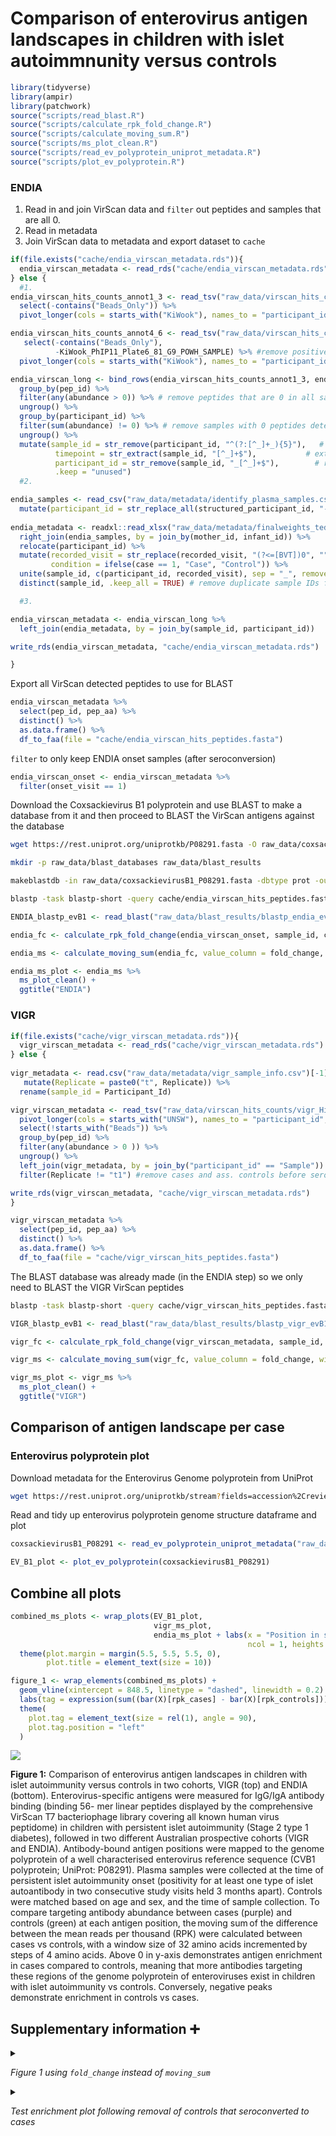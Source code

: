 
# Comparison of enterovirus antigen landscapes in children with islet autoimmnunity versus controls

``` r
library(tidyverse)
library(ampir)
library(patchwork)
source("scripts/read_blast.R")
source("scripts/calculate_rpk_fold_change.R")
source("scripts/calculate_moving_sum.R")
source("scripts/ms_plot_clean.R")
source("scripts/read_ev_polyprotein_uniprot_metadata.R")
source("scripts/plot_ev_polyprotein.R")
```

### ENDIA

1.  Read in and join VirScan data and `filter` out peptides and samples
    that are all 0.
2.  Read in metadata
3.  Join VirScan data to metadata and export dataset to `cache`

``` r
if(file.exists("cache/endia_virscan_metadata.rds")){
  endia_virscan_metadata <- read_rds("cache/endia_virscan_metadata.rds")
} else {
  #1.
endia_virscan_hits_counts_annot1_3 <- read_tsv("raw_data/virscan_hits_counts/phip11_plate1-3_v_kiwook_2_CDIVirScan_000_Hits_counts_annotated.tsv") %>% 
  select(-contains("Beads_Only")) %>% 
  pivot_longer(cols = starts_with("KiWook"), names_to = "participant_id", values_to = "abundance") 

endia_virscan_hits_counts_annot4_6 <- read_tsv("raw_data/virscan_hits_counts/phip11_plate4-6_v_kiwook_2_CDIVirScan_000_Hits_counts_annotated.tsv") %>% 
   select(-contains("Beads_Only"),
          -KiWook_PhIP11_Plate6_81_G9_POWH_SAMPLE) %>% #remove positive control 
  pivot_longer(cols = starts_with("KiWook"), names_to = "participant_id", values_to = "abundance")

endia_virscan_long <- bind_rows(endia_virscan_hits_counts_annot1_3, endia_virscan_hits_counts_annot4_6) %>% 
  group_by(pep_id) %>%
  filter(any(abundance > 0)) %>% # remove peptides that are 0 in all samples
  ungroup() %>% 
  group_by(participant_id) %>% 
  filter(sum(abundance) != 0) %>% # remove samples with 0 peptides detected 
  ungroup() %>% 
  mutate(sample_id = str_remove(participant_id, "^(?:[^_]+_){5}"),   # keep everything after the 5th _
          timepoint = str_extract(sample_id, "[^_]+$"),           # extract last segment from sample_id
          participant_id = str_remove(sample_id, "_[^_]+$"),        # remove timepoint from sample_id
          .keep = "unused")
  #2.

endia_samples <- read_csv("raw_data/metadata/identify_plasma_samples.csv") %>% 
  mutate(participant_id = str_replace_all(structured_participant_id, "-", "_"), .keep = "unused") 
         
endia_metadata <- readxl::read_xlsx("raw_data/metadata/finalweights_teddy_plasma_with_visits_deidentified_confounders.xlsx") %>% 
  right_join(endia_samples, by = join_by(mother_id, infant_id)) %>% 
  relocate(participant_id) %>% 
  mutate(recorded_visit = str_replace(recorded_visit, "(?<=[BVT])0", ""), # replace 0 preceded by B, V or T
         condition = ifelse(case == 1, "Case", "Control")) %>% 
  unite(sample_id, c(participant_id, recorded_visit), sep = "_", remove = FALSE) %>% 
  distinct(sample_id, .keep_all = TRUE) # remove duplicate sample IDs from the NCC methodology

  #3.

endia_virscan_metadata <- endia_virscan_long %>% 
  left_join(endia_metadata, by = join_by(sample_id, participant_id)) 

write_rds(endia_virscan_metadata, "cache/endia_virscan_metadata.rds")

}
```

Export all VirScan detected peptides to use for BLAST

``` r
endia_virscan_metadata %>% 
  select(pep_id, pep_aa) %>% 
  distinct() %>% 
  as.data.frame() %>% 
  df_to_faa(file = "cache/endia_virscan_hits_peptides.fasta")
```

`filter` to only keep ENDIA onset samples (after seroconversion)

``` r
endia_virscan_onset <- endia_virscan_metadata %>% 
  filter(onset_visit == 1)
```

Download the Coxsackievirus B1 polyprotein and use BLAST to make a
database from it and then proceed to BLAST the VirScan antigens against
the database

``` bash
wget https://rest.uniprot.org/uniprotkb/P08291.fasta -O raw_data/coxsackievirusB1_P08291.fasta

mkdir -p raw_data/blast_databases raw_data/blast_results

makeblastdb -in raw_data/coxsackievirusB1_P08291.fasta -dbtype prot -out raw_data/blast_databases/coxsackievirusB1_P08291_db

blastp -task blastp-short -query cache/endia_virscan_hits_peptides.fasta -db raw_data/blast_databases/coxsackievirusB1_P08291_db -outfmt '6 qaccver saccver pident nident length evalue bitscore mismatch gapopen qstart qend sstart send qseq sseq ppos stitle frames' -evalue 0.01 -word_size 2 -out raw_data/blast_results/blastp_endia_evB1_all_virscan_peps.blast
```

``` r
ENDIA_blastp_evB1 <- read_blast("raw_data/blast_results/blastp_endia_evB1_all_virscan_peps.blast")

endia_fc <- calculate_rpk_fold_change(endia_virscan_onset, sample_id, condition, pep_id, abundance, ENDIA_blastp_evB1)

endia_ms <- calculate_moving_sum(endia_fc, value_column = fold_change, win_size = 32, step_size = 4)

endia_ms_plot <- endia_ms %>% 
  ms_plot_clean() +
  ggtitle("ENDIA")
```

### VIGR

``` r
if(file.exists("cache/vigr_virscan_metadata.rds")){
  vigr_virscan_metadata <- read_rds("cache/vigr_virscan_metadata.rds")
} else {
  
vigr_metadata <- read.csv("raw_data/metadata/vigr_sample_info.csv")[-1] %>% 
   mutate(Replicate = paste0("t", Replicate)) %>% 
  rename(sample_id = Participant_Id)

vigr_virscan_metadata <- read_tsv("raw_data/virscan_hits_counts/vigr_Hits_counts_annotated.tsv") %>% 
  pivot_longer(cols = starts_with("UNSW"), names_to = "participant_id", values_to = "abundance") %>%
  select(!starts_with("Beads")) %>%
  group_by(pep_id) %>% 
  filter(any(abundance > 0 )) %>% 
  ungroup() %>% 
  left_join(vigr_metadata, by = join_by("participant_id" == "Sample")) %>% 
  filter(Replicate != "t1") #remove cases and ass. controls before seroconversion

write_rds(vigr_virscan_metadata, "cache/vigr_virscan_metadata.rds")
}
```

``` r
vigr_virscan_metadata %>% 
  select(pep_id, pep_aa) %>% 
  distinct() %>% 
  as.data.frame() %>% 
  df_to_faa(file = "cache/vigr_virscan_hits_peptides.fasta")
```

The BLAST database was already made (in the ENDIA step) so we only need
to BLAST the VIGR VirScan peptides

``` bash
blastp -task blastp-short -query cache/vigr_virscan_hits_peptides.fasta -db raw_data/blast_databases/coxsackievirusB1_P08291_db -outfmt '6 qaccver saccver pident nident length evalue bitscore mismatch gapopen qstart qend sstart send qseq sseq ppos stitle frames' -evalue 0.01 -word_size 2 -out raw_data/blast_results/blastp_vigr_evB1_all_virscan_peps.blast
```

``` r
VIGR_blastp_evB1 <- read_blast("raw_data/blast_results/blastp_vigr_evB1_all_virscan_peps.blast")

vigr_fc <- calculate_rpk_fold_change(vigr_virscan_metadata, sample_id, Condition, pep_id, abundance, VIGR_blastp_evB1)

vigr_ms <- calculate_moving_sum(vigr_fc, value_column = fold_change, win_size = 32, step_size = 4)

vigr_ms_plot <- vigr_ms %>% 
  ms_plot_clean() +
  ggtitle("VIGR")
```

## Comparison of antigen landscape per case

### Enterovirus polyprotein plot

Download metadata for the Enterovirus Genome polyprotein from UniProt

``` bash
wget https://rest.uniprot.org/uniprotkb/stream?fields=accession%2Creviewed%2Cid%2Cprotein_name%2Corganism_name%2Clength%2Csequence%2Cft_chain&format=tsv&query=%28%22Coxsackievirus+B1%22+AND+%28virus_host_name%3AHuman%29%29 -O raw_data/coxsackievirusB1_P08291.tsv
```

Read and tidy up enterovirus polyprotein genome structure dataframe and
plot

``` r
coxsackievirusB1_P08291 <- read_ev_polyprotein_uniprot_metadata("raw_data/coxsackievirusB1_P08291.tsv")

EV_B1_plot <- plot_ev_polyprotein(coxsackievirusB1_P08291)
```

## Combine all plots

``` r
combined_ms_plots <- wrap_plots(EV_B1_plot,
                                vigr_ms_plot,
                                endia_ms_plot + labs(x = "Position in sequence (amino acids)") + theme(legend.position = "bottom"),
                                                     ncol = 1, heights = c(0.3, 3, 3)) &
  theme(plot.margin = margin(5.5, 5.5, 5.5, 0),
        plot.title = element_text(size = 10)) 

figure_1 <- wrap_elements(combined_ms_plots) +
  geom_vline(xintercept = 848.5, linetype = "dashed", linewidth = 0.2) +
  labs(tag = expression(sum((bar(X)[rpk_cases] - bar(X)[rpk_controls])))) +
  theme(
    plot.tag = element_text(size = rel(1), angle = 90),
    plot.tag.position = "left"
  )
```

![](01_figure_01_CXVB_antigen_mapping_files/figure-gfm/unnamed-chunk-13-1.png)<!-- -->

**Figure 1:** Comparison of enterovirus antigen landscapes in children
with islet autoimmunity versus controls in two cohorts, VIGR (top) and
ENDIA (bottom). Enterovirus-specific antigens were measured for IgG/IgA
antibody binding (binding 56- mer linear peptides displayed by the
comprehensive VirScan T7 bacteriophage library covering all known human
virus peptidome) in children with persistent islet autoimmunity (Stage 2
type 1 diabetes), followed in two different Australian prospective
cohorts (VIGR and ENDIA). Antibody-bound antigen positions were mapped
to the genome polyprotein of a well characterised enterovirus reference
sequence (CVB1 polyprotein; UniProt: P08291). Plasma samples were
collected at the time of persistent islet autoimmunity onset (positivity
for at least one type of islet autoantibody in two consecutive study
visits held 3 months apart). Controls were matched based on age and sex,
and the time of sample collection. To compare targeting antibody
abundance between cases (purple) and controls (green) at each antigen
position, the moving sum of the difference between the mean reads per
thousand (RPK) were calculated between cases vs controls, with a window
size of 32 amino acids incremented by steps of 4 amino acids. Above 0 in
y-axis demonstrates antigen enrichment in cases compared to controls,
meaning that more antibodies targeting these regions of the genome
polyprotein of enteroviruses exist in children with islet autoimmunity
vs controls. Conversely, negative peaks demonstrate enrichment in
controls vs cases.

## Supplementary information :heavy_plus_sign:

<details>

<summary>

<i> Figure 1 using `fold_change` instead of `moving_sum` </i>
</summary>

``` r
vigr_fc_plot <- vigr_fc %>%
    mutate(Condition = if_else(fold_change > 0, "Case", "Control")) %>% 
    ggplot(aes(x = (start + end) / 2, y = fold_change, fill = Condition)) +
    geom_bar(stat = "identity") +
    labs(x = "", fill = "", y = "") +
    theme_minimal() +
    theme(panel.grid.minor = element_blank(),
          panel.grid.major = element_blank()) +
    scale_fill_manual(values = c("Case" = "#d73027", "Control" = "#4575b4"), labels = c("Case", "Control")) +
    theme(legend.position = "none") +
    ggtitle("VIGR")

endia_fc_plot <- endia_fc %>%
    mutate(Condition = if_else(fold_change > 0, "Case", "Control")) %>% 
    ggplot(aes(x = (start + end) / 2, y = fold_change, fill = Condition)) +
    geom_bar(stat = "identity") +
    labs(x = "", fill = "", y = "") +
    theme_minimal() +
    theme(panel.grid.minor = element_blank(),
          panel.grid.major = element_blank()) +
    scale_fill_manual(values = c("Case" = "#d73027", "Control" = "#4575b4"), labels = c("Case", "Control")) +
    theme(legend.position = "none") +
    ggtitle("ENDIA")

combined_fc_plots <- wrap_plots(EV_B1_plot,
                                vigr_fc_plot,
                                endia_fc_plot + labs(x = "Position in sequence (amino acids)") + theme(legend.position = "bottom"),
                                                     ncol = 1, heights = c(0.3, 3, 3)) &
  theme(plot.margin = margin(5.5, 5.5, 5.5, 0),
        plot.title = element_text(size = 10)) 

wrap_elements(combined_fc_plots) +
  geom_vline(xintercept = 848.5, linetype = "dashed", linewidth = 0.2) +
  labs(tag = expression(bar(X)[rpk_cases] - bar(X)[rpk_controls])) +
  theme(
    plot.tag = element_text(size = rel(1), angle = 90),
    plot.tag.position = "left"
  )
```

![](01_figure_01_CXVB_antigen_mapping_files/figure-gfm/unnamed-chunk-14-1.png)<!-- -->

Using traditional fold change (division instead of subtraction)

``` r
endia_proper_fc_plot <- endia_fc %>%  
  mutate(proper_fold_change = log2((mean_rpk_per_pepCase + 1) / (mean_rpk_per_pepControl + 1))) %>% 
  mutate(Condition = if_else(proper_fold_change > 0, "Case", "Control")) %>% 
   ggplot(aes(x = (start + end) / 2, y = proper_fold_change, fill = Condition)) +
    geom_bar(stat = "identity") +
    labs(x = "", fill = "", y = "") +
    theme_minimal() +
    theme(panel.grid.minor = element_blank(),
          panel.grid.major = element_blank()) +
  ggtitle("ENDIA")

vigr_proper_fc_plot <- vigr_fc %>%
  mutate(proper_fold_change = log2((mean_rpk_per_pepCase + 1) / (mean_rpk_per_pepControl + 1))) %>% 
  mutate(Condition = if_else(proper_fold_change > 0, "Case", "Control")) %>% 
   ggplot(aes(x = (start + end) / 2, y = proper_fold_change, fill = Condition)) +
    geom_bar(stat = "identity") +
    labs(x = "", fill = "", y = "") +
    theme_minimal() +
    theme(panel.grid.minor = element_blank(),
          panel.grid.major = element_blank()) +
    ggtitle("VIGR")

combined_proper_fc_plots <- wrap_plots(EV_B1_plot,
                                vigr_proper_fc_plot,
                                endia_proper_fc_plot + labs(x = "Position in sequence (amino acids)") + theme(legend.position = "bottom"),
                                                     ncol = 1, heights = c(0.3, 3, 3)) &
  theme(plot.margin = margin(5.5, 5.5, 5.5, 0),
        plot.title = element_text(size = 10)) 

wrap_elements(combined_proper_fc_plots) +
  labs(tag = expression(log2(bar(X)[rpk_cases] / bar(X)[rpk_controls]))) +
  theme(
    plot.tag = element_text(size = rel(1), angle = 90),
    plot.tag.position = "left"
  )
```

![](01_figure_01_CXVB_antigen_mapping_files/figure-gfm/unnamed-chunk-15-1.png)<!-- -->

Using the `moving_sum` calculated on `proper_fold_change`

``` r
vigr_proper_fc <- vigr_fc %>%
  mutate(proper_fold_change = log2((mean_rpk_per_pepCase + 1) / (mean_rpk_per_pepControl + 1))) %>% 
  mutate(Condition = if_else(proper_fold_change > 0, "Case", "Control")) 

vigr_proper_fc_ms <- calculate_moving_sum(vigr_proper_fc, value_column = proper_fold_change, win_size = 32, step_size = 4)

vigr_proper_fc_ms_plot <- vigr_proper_fc_ms %>% 
  ms_plot_clean() +
    ggtitle("VIGR")

endia_proper_fc <- endia_fc %>%  
  mutate(proper_fold_change = log2((mean_rpk_per_pepCase + 1) / (mean_rpk_per_pepControl + 1))) %>% 
  mutate(Condition = if_else(proper_fold_change > 0, "Case", "Control"))

endia_proper_fc_ms <- calculate_moving_sum(endia_proper_fc, value_column = proper_fold_change, win_size = 32, step_size = 4)

endia_proper_fc_ms_plot <- endia_proper_fc_ms %>% 
  ms_plot_clean() +
    ggtitle("ENDIA")


combined_proper_fc_ms_plots <- wrap_plots(EV_B1_plot,
                                vigr_proper_fc_ms_plot,
                                endia_proper_fc_ms_plot + labs(x = "Position in sequence (amino acids)") + theme(legend.position = "bottom"),
                                                     ncol = 1, heights = c(0.3, 3, 3)) &
  theme(plot.margin = margin(5.5, 5.5, 5.5, 0),
        plot.title = element_text(size = 10)) 

wrap_elements(combined_proper_fc_ms_plots) +
  labs(tag = expression(sum(log2(bar(X)[rpk_cases] / bar(X)[rpk_controls])))) +
  theme(
    plot.tag = element_text(size = rel(1), angle = 90),
    plot.tag.position = "left"
  )
```

![](01_figure_01_CXVB_antigen_mapping_files/figure-gfm/unnamed-chunk-16-1.png)<!-- -->

As above but without using `log2`

``` r
vigr_proper_fc_nl <- vigr_fc %>%
   mutate(proper_fold_change = mean_rpk_per_pepCase / mean_rpk_per_pepControl) %>% 
  mutate(Condition = if_else(proper_fold_change > 0, "Case", "Control")) 

vigr_proper_fc_nl_ms <- calculate_moving_sum(vigr_proper_fc, value_column = proper_fold_change, win_size = 32, step_size = 4)

vigr_proper_fc_ms_nl_plot <- vigr_proper_fc_nl_ms %>% 
  ms_plot_clean() +
    ggtitle("VIGR")

endia_proper_fc_nl <- endia_fc %>%  
  mutate(proper_fold_change = mean_rpk_per_pepCase / mean_rpk_per_pepControl) %>% 
  mutate(Condition = if_else(proper_fold_change > 0, "Case", "Control"))

endia_proper_fc_nl_ms <- calculate_moving_sum(endia_proper_fc_nl, value_column = proper_fold_change, win_size = 32, step_size = 4)

endia_proper_fc_nl_ms_plot <- endia_proper_fc_nl_ms %>% 
  ms_plot_clean() +
    ggtitle("ENDIA")

combined_proper_fc_nl_ms_plots <- wrap_plots(EV_B1_plot,
                                vigr_proper_fc_ms_nl_plot,
                                endia_proper_fc_nl_ms_plot + labs(x = "Position in sequence (amino acids)") + theme(legend.position = "bottom"),
                                                     ncol = 1, heights = c(0.3, 3, 3)) &
  theme(plot.margin = margin(5.5, 5.5, 5.5, 0),
        plot.title = element_text(size = 10)) 

wrap_elements(combined_proper_fc_nl_ms_plots) +
  labs(tag = expression(sum(bar(X)[rpk_cases] / bar(X)[rpk_controls]))) +
  theme(
    plot.tag = element_text(size = rel(1), angle = 90),
    plot.tag.position = "left"
  )
```

![](01_figure_01_CXVB_antigen_mapping_files/figure-gfm/unnamed-chunk-17-1.png)<!-- -->

</details>

<details>

<summary>

<i> Test enrichment plot following removal of controls that
seroconverted to cases </i>
</summary>

### Snippet to test removing controls that seroconverted to cases does not significantly alter our finding

``` r
endia_plot <- endia_ms_plot + 
  ggtitle("") +
  theme(legend.position = "bottom") +
   labs(y = expression(sum((bar(X)[rpk_cases] - bar(X)[rpk_controls])))) 

(EV_B1_plot / endia_plot) + plot_layout(heights = c(0.3, 3))
```

![](01_figure_01_CXVB_antigen_mapping_files/figure-gfm/unnamed-chunk-18-1.png)<!-- -->

``` r
ggsave("figures/endia_enrichment_cvb1.jpg", width = 10, height = 5, dpi = 300)

# remove controls that seroconverted to cases 

endia_virscan_onset_clean <- endia_virscan_onset %>% 
 group_by(participant_id) %>%
 filter(!(all(c("Case", "Control") %in% condition) & condition == "Control")) %>%
 ungroup()

endia_fc_clean <- calculate_rpk_fold_change(endia_virscan_onset_clean, sample_id, condition, pep_id, abundance, ENDIA_blastp_evB1)

endia_ms_clean <- calculate_moving_sum(endia_fc_clean, value_column = fold_change, win_size = 32, step_size = 4)

endia_plot_clean <- endia_ms_clean %>% 
 ms_plot_clean()

ggsave("figures/endia_enrichment_cvb1_fake_CTRLS_removed.jpg", width = 10, height = 5, dpi = 300)

EV_B1_plot / endia_plot_clean / endia_plot + plot_layout(heights = c(0.3, 3, 3)) 
```

![](01_figure_01_CXVB_antigen_mapping_files/figure-gfm/unnamed-chunk-18-2.png)<!-- -->

``` r
ggsave("figures/endia_enrichment_cvb1_comparison_w_w_ctrls_removed.jpg", width = 10, height = 8, dpi = 300)
```

</details>
